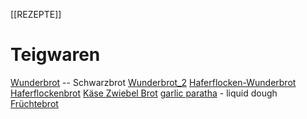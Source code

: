 [[REZEPTE]]

# Teigwaren
[Wunderbrot](wunderbrot.md)  --  Schwarzbrot
[Wunderbrot_2](wunderbrot2.md)
[Haferflocken-Wunderbrot](haferWunderbrot.md)
[Haferflockenbrot](haferflockenbrot.md)
[Käse Zwiebel Brot](Käse-Zwiebel-Brot.md)
[garlic paratha](garlicParatha.md) - liquid dough
[Früchtebrot](fruechtebrot.md)
